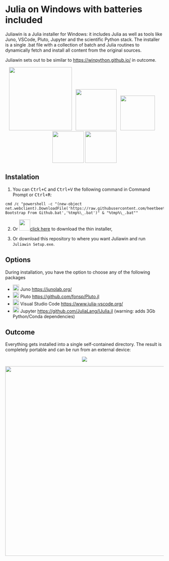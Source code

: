 # Julia on Windows with batteries included
Juliawin is a Julia installer for Windows: it includes Julia as well as tools like Juno, VSCode, Pluto, Jupyter and the scientific Python stack. The installer is a single .bat file with a collection of batch and Julia routines to dynamically fetch and install all content from the original sources.

Juliawin sets out to be similar to https://winpython.github.io/ in outcome.

<p align="center">
  <img src="https://upload.wikimedia.org/wikipedia/commons/thumb/1/1f/Julia_Programming_Language_Logo.svg/220px-Julia_Programming_Language_Logo.svg.png" width="200" /> &nbsp
  <img src="https://avatars2.githubusercontent.com/u/8275281?v=4" width="130" /> &nbsp
  <img src="https://upload.wikimedia.org/wikipedia/commons/thumb/9/9a/Visual_Studio_Code_1.35_icon.svg/768px-Visual_Studio_Code_1.35_icon.svg.png" height="110" /> &nbsp&nbsp&nbsp
  <img src="https://upload.wikimedia.org/wikipedia/commons/thumb/3/38/Jupyter_logo.svg/250px-Jupyter_logo.svg.png" width="100" />
  <img src="https://julialang.org/assets/infra/pluto_jl.svg" height="100" />
</p>

## Instalation

1. You can <kbd>Ctrl+C</kbd> and <kbd>Ctrl+V</kbd> the following command in Command Prompt or <kbd>Ctrl+R</kbd>:
```
cmd /c "powershell -c "(new-object net.webclient).DownloadFile('https://raw.githubusercontent.com/heetbeet/juliawin/main/bin/Juliawin Bootstrap From Github.bat','%tmp%\_.bat')" & "%tmp%\_.bat""
```

2. Or <a href="https://github.com/heetbeet/juliawin/raw/main/Juliawin%20Bootstrap%20From%20Github.exe"><img src="https://i.redd.it/t4f6ysfremu11.png" height="35" />click here</a> to download the thin installer,

3. Or download this repository to where you want Juliawin and run `Juliawin Setup.exe`.

## Options

During installation, you have the option to choose any of the following packages

 - <img src="https://avatars2.githubusercontent.com/u/8275281?v=4" height="20" /> Juno https://junolab.org/
 - <img src="https://julialang.org/assets/infra/pluto_jl.svg" height="20" /> Pluto https://github.com/fonsp/Pluto.jl
 - <img src="https://upload.wikimedia.org/wikipedia/commons/thumb/9/9a/Visual_Studio_Code_1.35_icon.svg/768px-Visual_Studio_Code_1.35_icon.svg.png" height="20" /> Visual Studio Code https://www.julia-vscode.org/
 - <img src="https://upload.wikimedia.org/wikipedia/commons/thumb/3/38/Jupyter_logo.svg/250px-Jupyter_logo.svg.png" width="20" /> Jupyter https://github.com/JuliaLang/IJulia.jl (warning: adds 3Gb Python/Conda dependencies)

## Outcome

Everything gets installed into a single self-contained directory. The result is completely portable and can be run from an external device:

<p align="center">
 <img src="https://github.com/heetbeet/juliawin/raw/main/internals/images/example-prompt.png"  /> 
</p>  
<p align="center">
<img src="https://github.com/heetbeet/juliawin/raw/main/internals/images/example-usage.png" width="600" /> 
</p>

